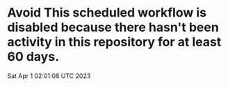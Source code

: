 # Avoid This scheduled workflow is disabled because there hasn't been activity in this repository for at least 60 days.
Sat Apr  1 02:01:08 UTC 2023
